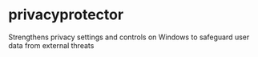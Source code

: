 # privacyprotector
 Strengthens privacy settings and controls on Windows to safeguard user data from external threats
